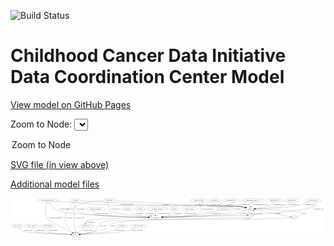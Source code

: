 <link rel='stylesheet' href="assets/style.css">
<link rel='stylesheet' href="https://unpkg.com/leaflet@1.5.1/dist/leaflet.css" integrity="sha512-xwE/Az9zrjBIphAcBb3F6JVqxf46+CDLwfLMHloNu6KEQCAWi6HcDUbeOfBIptF7tcCzusKFjFw2yuvEpDL9wQ==" crossorigin="">
<script type="text/javascript" src="https://code.jquery.com/jquery-3.2.1.min.js"></script>
<script type="text/javascript"  src="https://unpkg.com/leaflet@1.5.1/dist/leaflet.js"></script>
<script type="text/javascript" src="assets/actions.js"></script>

![Build Status](https://github.com/CBIIT/ccdi-dcc-model/actions/workflows/model-test-and-deploy.yml/badge.svg)

# Childhood Cancer Data Initiative Data Coordination Center Model

[View model on GitHub Pages](https://cbiit.github.io/ccdi-dcc-model/)



Zoom to Node: <select id="node_select">
  <option value="">Zoom to Node</option>
</select>
<div id="model"></div>

<p>
<a href="./model-desc/ccdi-dcc-model.svg">SVG file (in view above)</a>
<p>
<a href="./model-desc">Additional model files</a>
<div id='graph' style='display:off;'>
<svg width="3183pt" height="392pt"
 viewBox="0.00 0.00 3182.79 392.00" xmlns="http://www.w3.org/2000/svg" xmlns:xlink="http://www.w3.org/1999/xlink">
<g id="graph0" class="graph" transform="scale(1 1) rotate(0) translate(4 388)">
<title>Perl</title>
<polygon fill="#ffffff" stroke="transparent" points="-4,4 -4,-388 3178.7947,-388 3178.7947,4 -4,4"/>
<!-- sample -->
<g id="node1" class="node">
<title>sample</title>
<ellipse fill="none" stroke="#000000" cx="2413.7947" cy="-279" rx="44.393" ry="18"/>
<text text-anchor="middle" x="2413.7947" y="-275.3" font-family="Times,serif" font-size="14.00" fill="#000000">sample</text>
</g>
<!-- cell_line -->
<g id="node13" class="node">
<title>cell_line</title>
<ellipse fill="none" stroke="#000000" cx="2391.7947" cy="-192" rx="49.2915" ry="18"/>
<text text-anchor="middle" x="2391.7947" y="-188.3" font-family="Times,serif" font-size="14.00" fill="#000000">cell_line</text>
</g>
<!-- sample&#45;&gt;cell_line -->
<g id="edge11" class="edge">
<title>sample&#45;&gt;cell_line</title>
<path fill="none" stroke="#000000" d="M2401.1982,-261.4969C2397.8134,-255.8606 2394.5949,-249.4088 2392.7947,-243 2390.7762,-235.8143 2389.9785,-227.8322 2389.8164,-220.3569"/>
<polygon fill="#000000" stroke="#000000" points="2393.3172,-220.3079 2389.9495,-210.2625 2386.3178,-220.2155 2393.3172,-220.3079"/>
<text text-anchor="middle" x="2429.2947" y="-231.8" font-family="Times,serif" font-size="14.00" fill="#000000">of_sample</text>
</g>
<!-- pdx -->
<g id="node18" class="node">
<title>pdx</title>
<ellipse fill="none" stroke="#000000" cx="2861.7947" cy="-192" rx="27.8951" ry="18"/>
<text text-anchor="middle" x="2861.7947" y="-188.3" font-family="Times,serif" font-size="14.00" fill="#000000">pdx</text>
</g>
<!-- sample&#45;&gt;pdx -->
<g id="edge9" class="edge">
<title>sample&#45;&gt;pdx</title>
<path fill="none" stroke="#000000" d="M2453.946,-271.2028C2540.1405,-254.4641 2741.8021,-215.3021 2824.9506,-199.155"/>
<polygon fill="#000000" stroke="#000000" points="2825.8013,-202.5553 2834.9506,-197.213 2824.4668,-195.6836 2825.8013,-202.5553"/>
<text text-anchor="middle" x="2700.2947" y="-231.8" font-family="Times,serif" font-size="14.00" fill="#000000">of_sample</text>
</g>
<!-- participant -->
<g id="node19" class="node">
<title>participant</title>
<ellipse fill="none" stroke="#000000" cx="1461.7947" cy="-192" rx="62.2891" ry="18"/>
<text text-anchor="middle" x="1461.7947" y="-188.3" font-family="Times,serif" font-size="14.00" fill="#000000">participant</text>
</g>
<!-- sample&#45;&gt;participant -->
<g id="edge10" class="edge">
<title>sample&#45;&gt;participant</title>
<path fill="none" stroke="#000000" d="M2380.4214,-267.11C2360.9636,-260.1467 2335.9636,-251.1467 2313.7947,-243 2295.9733,-236.4509 2292.3971,-231.8007 2273.7947,-228 2202.5578,-213.4454 1719.709,-198.9922 1534.1929,-193.911"/>
<polygon fill="#000000" stroke="#000000" points="1534.0864,-190.4069 1523.9947,-193.6329 1533.8956,-197.4043 1534.0864,-190.4069"/>
<text text-anchor="middle" x="2350.2947" y="-231.8" font-family="Times,serif" font-size="14.00" fill="#000000">of_sample</text>
</g>
<!-- study_arm -->
<g id="node2" class="node">
<title>study_arm</title>
<ellipse fill="none" stroke="#000000" cx="59.7947" cy="-105" rx="59.5901" ry="18"/>
<text text-anchor="middle" x="59.7947" y="-101.3" font-family="Times,serif" font-size="14.00" fill="#000000">study_arm</text>
</g>
<!-- study -->
<g id="node5" class="node">
<title>study</title>
<ellipse fill="none" stroke="#000000" cx="652.7947" cy="-18" rx="36.2938" ry="18"/>
<text text-anchor="middle" x="652.7947" y="-14.3" font-family="Times,serif" font-size="14.00" fill="#000000">study</text>
</g>
<!-- study_arm&#45;&gt;study -->
<g id="edge31" class="edge">
<title>study_arm&#45;&gt;study</title>
<path fill="none" stroke="#000000" d="M75.8868,-87.5104C87.8507,-75.7776 105.253,-61.2 123.7947,-54 168.0904,-36.7994 485.0746,-23.9258 606.0458,-19.5891"/>
<polygon fill="#000000" stroke="#000000" points="606.2426,-23.0844 616.1121,-19.2317 605.9942,-16.0888 606.2426,-23.0844"/>
<text text-anchor="middle" x="172.2947" y="-57.8" font-family="Times,serif" font-size="14.00" fill="#000000">of_study_arm</text>
</g>
<!-- family_relationship -->
<g id="node3" class="node">
<title>family_relationship</title>
<ellipse fill="none" stroke="#000000" cx="856.7947" cy="-279" rx="100.1823" ry="18"/>
<text text-anchor="middle" x="856.7947" y="-275.3" font-family="Times,serif" font-size="14.00" fill="#000000">family_relationship</text>
</g>
<!-- family_relationship&#45;&gt;participant -->
<g id="edge32" class="edge">
<title>family_relationship&#45;&gt;participant</title>
<path fill="none" stroke="#000000" d="M842.2284,-261.0389C835.3388,-250.2908 830.2873,-237.0132 838.7947,-228 857.4301,-208.2567 1228.93,-197.3585 1389.2105,-193.5597"/>
<polygon fill="#000000" stroke="#000000" points="1389.5412,-197.053 1399.4565,-193.3198 1389.3772,-190.055 1389.5412,-197.053"/>
<text text-anchor="middle" x="918.2947" y="-231.8" font-family="Times,serif" font-size="14.00" fill="#000000">of_family_relationship</text>
</g>
<!-- treatment_response -->
<g id="node4" class="node">
<title>treatment_response</title>
<ellipse fill="none" stroke="#000000" cx="1479.7947" cy="-279" rx="104.7816" ry="18"/>
<text text-anchor="middle" x="1479.7947" y="-275.3" font-family="Times,serif" font-size="14.00" fill="#000000">treatment_response</text>
</g>
<!-- treatment_response&#45;&gt;participant -->
<g id="edge2" class="edge">
<title>treatment_response&#45;&gt;participant</title>
<path fill="none" stroke="#000000" d="M1469.4126,-260.8593C1466.7381,-255.3037 1464.2152,-249.0563 1462.7947,-243 1461.0903,-235.7334 1460.3997,-227.7236 1460.2402,-220.2477"/>
<polygon fill="#000000" stroke="#000000" points="1463.7406,-220.1943 1460.318,-210.1676 1456.7408,-220.1403 1463.7406,-220.1943"/>
<text text-anchor="middle" x="1545.7947" y="-231.8" font-family="Times,serif" font-size="14.00" fill="#000000">of_treatment_response</text>
</g>
<!-- study_admin -->
<g id="node6" class="node">
<title>study_admin</title>
<ellipse fill="none" stroke="#000000" cx="207.7947" cy="-105" rx="70.3881" ry="18"/>
<text text-anchor="middle" x="207.7947" y="-101.3" font-family="Times,serif" font-size="14.00" fill="#000000">study_admin</text>
</g>
<!-- study_admin&#45;&gt;study -->
<g id="edge12" class="edge">
<title>study_admin&#45;&gt;study</title>
<path fill="none" stroke="#000000" d="M213.9521,-86.7877C218.8224,-75.3627 226.8232,-61.4337 238.7947,-54 269.3917,-35.0007 504.1426,-23.7377 605.9462,-19.7017"/>
<polygon fill="#000000" stroke="#000000" points="606.384,-23.1874 616.24,-19.3003 606.1112,-16.1927 606.384,-23.1874"/>
<text text-anchor="middle" x="295.2947" y="-57.8" font-family="Times,serif" font-size="14.00" fill="#000000">of_study_admin</text>
</g>
<!-- study_funding -->
<g id="node7" class="node">
<title>study_funding</title>
<ellipse fill="none" stroke="#000000" cx="373.7947" cy="-105" rx="77.1866" ry="18"/>
<text text-anchor="middle" x="373.7947" y="-101.3" font-family="Times,serif" font-size="14.00" fill="#000000">study_funding</text>
</g>
<!-- study_funding&#45;&gt;study -->
<g id="edge24" class="edge">
<title>study_funding&#45;&gt;study</title>
<path fill="none" stroke="#000000" d="M361.4704,-87.0842C355.7373,-76.3532 351.7642,-63.0776 359.7947,-54 375.8411,-35.8614 527.9177,-24.8825 606.4054,-20.3789"/>
<polygon fill="#000000" stroke="#000000" points="606.7252,-23.8666 616.5132,-19.8114 606.3327,-16.8776 606.7252,-23.8666"/>
<text text-anchor="middle" x="421.7947" y="-57.8" font-family="Times,serif" font-size="14.00" fill="#000000">of_study_funding</text>
</g>
<!-- clinical_measure_file -->
<g id="node8" class="node">
<title>clinical_measure_file</title>
<ellipse fill="none" stroke="#000000" cx="369.7947" cy="-366" rx="108.5808" ry="18"/>
<text text-anchor="middle" x="369.7947" y="-362.3" font-family="Times,serif" font-size="14.00" fill="#000000">clinical_measure_file</text>
</g>
<!-- clinical_measure_file&#45;&gt;sample -->
<g id="edge14" class="edge">
<title>clinical_measure_file&#45;&gt;sample</title>
<path fill="none" stroke="#000000" d="M466.9162,-357.8696C506.0174,-354.6723 551.5411,-351.0455 592.7947,-348 811.8002,-331.8322 866.3734,-323.8925 1085.7947,-315 1226.8042,-309.2853 2216.4172,-319.1419 2355.7947,-297 2360.8074,-296.2037 2365.9859,-295.0703 2371.0905,-293.7548"/>
<polygon fill="#000000" stroke="#000000" points="2372.0716,-297.1148 2380.7529,-291.0414 2370.179,-290.3755 2372.0716,-297.1148"/>
<text text-anchor="middle" x="1171.7947" y="-318.8" font-family="Times,serif" font-size="14.00" fill="#000000">of_clinical_measure_file</text>
</g>
<!-- clinical_measure_file&#45;&gt;study -->
<g id="edge13" class="edge">
<title>clinical_measure_file&#45;&gt;study</title>
<path fill="none" stroke="#000000" d="M363.7125,-348.0128C352.721,-312.0413 333.6105,-229.9002 366.7947,-174 367.2479,-173.2366 543.1375,-77.5908 618.8216,-36.459"/>
<polygon fill="#000000" stroke="#000000" points="620.846,-39.3424 627.9612,-31.4923 617.5035,-33.1919 620.846,-39.3424"/>
<text text-anchor="middle" x="452.7947" y="-188.3" font-family="Times,serif" font-size="14.00" fill="#000000">of_clinical_measure_file</text>
</g>
<!-- clinical_measure_file&#45;&gt;participant -->
<g id="edge15" class="edge">
<title>clinical_measure_file&#45;&gt;participant</title>
<path fill="none" stroke="#000000" d="M381.5002,-348.0293C398.3204,-323.8442 431.7519,-281.4958 471.7947,-261 552.8079,-219.5337 1174.4836,-199.5128 1389.1635,-193.7844"/>
<polygon fill="#000000" stroke="#000000" points="1389.4754,-197.2775 1399.3794,-193.5144 1389.2904,-190.2799 1389.4754,-197.2775"/>
<text text-anchor="middle" x="557.7947" y="-275.3" font-family="Times,serif" font-size="14.00" fill="#000000">of_clinical_measure_file</text>
</g>
<!-- publication -->
<g id="node9" class="node">
<title>publication</title>
<ellipse fill="none" stroke="#000000" cx="1120.7947" cy="-105" rx="63.0888" ry="18"/>
<text text-anchor="middle" x="1120.7947" y="-101.3" font-family="Times,serif" font-size="14.00" fill="#000000">publication</text>
</g>
<!-- publication&#45;&gt;study -->
<g id="edge17" class="edge">
<title>publication&#45;&gt;study</title>
<path fill="none" stroke="#000000" d="M1091.4744,-88.8908C1068.7789,-77.1987 1036.1918,-62.0708 1005.7947,-54 949.054,-38.9346 781.1294,-26.3469 699.0313,-20.8985"/>
<polygon fill="#000000" stroke="#000000" points="699.1916,-17.4016 688.9837,-20.239 698.733,-24.3866 699.1916,-17.4016"/>
<text text-anchor="middle" x="1099.7947" y="-57.8" font-family="Times,serif" font-size="14.00" fill="#000000">of_publication</text>
</g>
<!-- sequencing_file -->
<g id="node10" class="node">
<title>sequencing_file</title>
<ellipse fill="none" stroke="#000000" cx="2661.7947" cy="-366" rx="83.3857" ry="18"/>
<text text-anchor="middle" x="2661.7947" y="-362.3" font-family="Times,serif" font-size="14.00" fill="#000000">sequencing_file</text>
</g>
<!-- sequencing_file&#45;&gt;sample -->
<g id="edge34" class="edge">
<title>sequencing_file&#45;&gt;sample</title>
<path fill="none" stroke="#000000" d="M2651.3071,-348.065C2643.7296,-336.7571 2632.4471,-322.8544 2618.7947,-315 2593.6153,-300.514 2519.2018,-290.0237 2467.3293,-284.2242"/>
<polygon fill="#000000" stroke="#000000" points="2467.5973,-280.7327 2457.2766,-283.127 2466.8378,-287.6914 2467.5973,-280.7327"/>
<text text-anchor="middle" x="2703.2947" y="-318.8" font-family="Times,serif" font-size="14.00" fill="#000000">of_sequencing_file</text>
</g>
<!-- synonym -->
<g id="node11" class="node">
<title>synonym</title>
<ellipse fill="none" stroke="#000000" cx="653.7947" cy="-366" rx="51.9908" ry="18"/>
<text text-anchor="middle" x="653.7947" y="-362.3" font-family="Times,serif" font-size="14.00" fill="#000000">synonym</text>
</g>
<!-- synonym&#45;&gt;sample -->
<g id="edge29" class="edge">
<title>synonym&#45;&gt;sample</title>
<path fill="none" stroke="#000000" d="M704.8829,-362.2766C758.0511,-358.4579 843.7363,-352.462 917.7947,-348 1070.6156,-338.7926 1108.9325,-338.4952 1261.7947,-330 1375.149,-323.7004 1403.3567,-319.5517 1516.7947,-315 1703.1321,-307.5232 2171.7246,-326.9291 2355.7947,-297 2360.8045,-296.1854 2365.9811,-295.0407 2371.0847,-293.7188"/>
<polygon fill="#000000" stroke="#000000" points="2372.0689,-297.0778 2380.746,-290.9985 2370.1717,-290.3398 2372.0689,-297.0778"/>
<text text-anchor="middle" x="1559.2947" y="-318.8" font-family="Times,serif" font-size="14.00" fill="#000000">of_synonym</text>
</g>
<!-- synonym&#45;&gt;study -->
<g id="edge28" class="edge">
<title>synonym&#45;&gt;study</title>
<path fill="none" stroke="#000000" d="M635.6876,-348.9842C609.0262,-322.4115 560.7479,-268.0567 545.7947,-210 528.5116,-142.8974 589.581,-74.3884 626.5457,-40.2291"/>
<polygon fill="#000000" stroke="#000000" points="628.9518,-42.7722 634.0308,-33.4741 624.262,-37.5755 628.9518,-42.7722"/>
<text text-anchor="middle" x="588.2947" y="-188.3" font-family="Times,serif" font-size="14.00" fill="#000000">of_synonym</text>
</g>
<!-- synonym&#45;&gt;participant -->
<g id="edge30" class="edge">
<title>synonym&#45;&gt;participant</title>
<path fill="none" stroke="#000000" d="M649.4302,-347.8766C645.0188,-324.6888 641.5371,-284.6978 662.7947,-261 710.8081,-207.4751 1201.5932,-195.4035 1389.3145,-192.7374"/>
<polygon fill="#000000" stroke="#000000" points="1389.4126,-196.2365 1399.3636,-192.5996 1389.3165,-189.2371 1389.4126,-196.2365"/>
<text text-anchor="middle" x="705.2947" y="-275.3" font-family="Times,serif" font-size="14.00" fill="#000000">of_synonym</text>
</g>
<!-- laboratory_test -->
<g id="node12" class="node">
<title>laboratory_test</title>
<ellipse fill="none" stroke="#000000" cx="3055.7947" cy="-366" rx="81.7856" ry="18"/>
<text text-anchor="middle" x="3055.7947" y="-362.3" font-family="Times,serif" font-size="14.00" fill="#000000">laboratory_test</text>
</g>
<!-- laboratory_test&#45;&gt;sample -->
<g id="edge6" class="edge">
<title>laboratory_test&#45;&gt;sample</title>
<path fill="none" stroke="#000000" d="M3008.5397,-351.2047C2990.8196,-345.21 2970.6572,-337.8492 2952.7947,-330 2939.8698,-324.3205 2938.3584,-318.916 2924.7947,-315 2840.3826,-290.629 2581.8766,-282.4327 2468.292,-279.9611"/>
<polygon fill="#000000" stroke="#000000" points="2468.1592,-276.4576 2458.0877,-279.746 2468.0116,-283.4561 2468.1592,-276.4576"/>
<text text-anchor="middle" x="3018.2947" y="-318.8" font-family="Times,serif" font-size="14.00" fill="#000000">of_laboratory_test</text>
</g>
<!-- laboratory_test&#45;&gt;participant -->
<g id="edge5" class="edge">
<title>laboratory_test&#45;&gt;participant</title>
<path fill="none" stroke="#000000" d="M3075.6438,-348.3715C3084.9413,-338.004 3092.2946,-325.0089 3083.7947,-315 3045.1653,-269.5125 2613.1864,-233.8287 2553.7947,-228 2355.1716,-208.507 1745.2556,-196.7361 1534.4042,-193.1631"/>
<polygon fill="#000000" stroke="#000000" points="1534.4269,-189.6631 1524.3694,-192.9941 1534.309,-196.6621 1534.4269,-189.6631"/>
<text text-anchor="middle" x="3109.2947" y="-275.3" font-family="Times,serif" font-size="14.00" fill="#000000">of_laboratory_test</text>
</g>
<!-- cell_line&#45;&gt;sample -->
<g id="edge39" class="edge">
<title>cell_line&#45;&gt;sample</title>
<path fill="none" stroke="#000000" d="M2432.3008,-202.319C2445.2688,-207.7452 2458.2177,-215.8879 2465.7947,-228 2473.2764,-239.9598 2464.3616,-251.1812 2451.9204,-260.0365"/>
<polygon fill="#000000" stroke="#000000" points="2449.9148,-257.1645 2443.3724,-265.498 2453.6837,-263.0633 2449.9148,-257.1645"/>
<text text-anchor="middle" x="2509.2947" y="-231.8" font-family="Times,serif" font-size="14.00" fill="#000000">of_cell_line</text>
</g>
<!-- cell_line&#45;&gt;study -->
<g id="edge40" class="edge">
<title>cell_line&#45;&gt;study</title>
<path fill="none" stroke="#000000" d="M2342.3805,-190.9638C2096.1366,-185.7729 1011.9868,-162.5851 977.7947,-156 936.3689,-148.0217 921.7573,-149.3291 888.7947,-123 860.1881,-100.1503 874.2254,-74.3572 843.7947,-54 820.5563,-38.4543 747.3707,-27.9499 698.6384,-22.4741"/>
<polygon fill="#000000" stroke="#000000" points="698.9582,-18.9883 688.6374,-21.382 698.1983,-25.9469 698.9582,-18.9883"/>
<text text-anchor="middle" x="929.2947" y="-101.3" font-family="Times,serif" font-size="14.00" fill="#000000">of_cell_line</text>
</g>
<!-- generic_file -->
<g id="node14" class="node">
<title>generic_file</title>
<ellipse fill="none" stroke="#000000" cx="992.7947" cy="-366" rx="65.7887" ry="18"/>
<text text-anchor="middle" x="992.7947" y="-362.3" font-family="Times,serif" font-size="14.00" fill="#000000">generic_file</text>
</g>
<!-- generic_file&#45;&gt;sample -->
<g id="edge36" class="edge">
<title>generic_file&#45;&gt;sample</title>
<path fill="none" stroke="#000000" d="M1057.2232,-362.2535C1168.9146,-355.7502 1405.7287,-341.9251 1605.7947,-330 1716.0227,-323.4298 1743.4989,-320.3122 1853.7947,-315 1965.2927,-309.6299 2245.7461,-315.7072 2355.7947,-297 2360.6085,-296.1817 2365.5787,-295.0704 2370.4914,-293.7988"/>
<polygon fill="#000000" stroke="#000000" points="2371.7458,-297.0819 2380.4256,-291.0063 2369.8515,-290.3431 2371.7458,-297.0819"/>
<text text-anchor="middle" x="1906.7947" y="-318.8" font-family="Times,serif" font-size="14.00" fill="#000000">of_generic_file</text>
</g>
<!-- generic_file&#45;&gt;study -->
<g id="edge38" class="edge">
<title>generic_file&#45;&gt;study</title>
<path fill="none" stroke="#000000" d="M928.1113,-362.7227C837.2877,-356.6134 679.0835,-339.9487 643.7947,-297 628.1664,-277.9794 643.0163,-113.3913 649.8084,-46.2934"/>
<polygon fill="#000000" stroke="#000000" points="653.3218,-46.3408 650.8611,-36.0357 646.3584,-45.6261 653.3218,-46.3408"/>
<text text-anchor="middle" x="692.7947" y="-188.3" font-family="Times,serif" font-size="14.00" fill="#000000">of_generic_file</text>
</g>
<!-- generic_file&#45;&gt;participant -->
<g id="edge37" class="edge">
<title>generic_file&#45;&gt;participant</title>
<path fill="none" stroke="#000000" d="M988.2748,-347.7341C983.6952,-324.3922 980.0321,-284.2349 1001.7947,-261 1028.038,-232.9813 1269.0939,-208.5168 1391.3616,-197.7854"/>
<polygon fill="#000000" stroke="#000000" points="1391.7255,-201.267 1401.3843,-196.9131 1391.1185,-194.2934 1391.7255,-201.267"/>
<text text-anchor="middle" x="1054.7947" y="-275.3" font-family="Times,serif" font-size="14.00" fill="#000000">of_generic_file</text>
</g>
<!-- genetic_analysis -->
<g id="node15" class="node">
<title>genetic_analysis</title>
<ellipse fill="none" stroke="#000000" cx="1899.7947" cy="-366" rx="87.9851" ry="18"/>
<text text-anchor="middle" x="1899.7947" y="-362.3" font-family="Times,serif" font-size="14.00" fill="#000000">genetic_analysis</text>
</g>
<!-- genetic_analysis&#45;&gt;sample -->
<g id="edge21" class="edge">
<title>genetic_analysis&#45;&gt;sample</title>
<path fill="none" stroke="#000000" d="M1926.4199,-348.668C1946.102,-336.8477 1974.0222,-322.0971 2000.7947,-315 2153.5007,-274.5191 2200.2489,-324.6287 2355.7947,-297 2360.6023,-296.1461 2365.5686,-295.012 2370.4789,-293.7271"/>
<polygon fill="#000000" stroke="#000000" points="2371.7398,-297.0079 2380.4104,-290.9193 2369.8354,-290.2719 2371.7398,-297.0079"/>
<text text-anchor="middle" x="2070.7947" y="-318.8" font-family="Times,serif" font-size="14.00" fill="#000000">of_genetic_analysis</text>
</g>
<!-- genetic_analysis&#45;&gt;participant -->
<g id="edge22" class="edge">
<title>genetic_analysis&#45;&gt;participant</title>
<path fill="none" stroke="#000000" d="M1905.9288,-347.93C1914.8218,-317.9634 1926.8624,-258.291 1893.7947,-228 1867.9371,-204.3137 1650.7593,-196.0351 1534.5391,-193.284"/>
<polygon fill="#000000" stroke="#000000" points="1534.3775,-189.7795 1524.3001,-193.0498 1534.2174,-196.7777 1534.3775,-189.7795"/>
<text text-anchor="middle" x="1985.7947" y="-275.3" font-family="Times,serif" font-size="14.00" fill="#000000">of_genetic_analysis</text>
</g>
<!-- diagnosis -->
<g id="node16" class="node">
<title>diagnosis</title>
<ellipse fill="none" stroke="#000000" cx="2059.7947" cy="-366" rx="54.6905" ry="18"/>
<text text-anchor="middle" x="2059.7947" y="-362.3" font-family="Times,serif" font-size="14.00" fill="#000000">diagnosis</text>
</g>
<!-- diagnosis&#45;&gt;sample -->
<g id="edge27" class="edge">
<title>diagnosis&#45;&gt;sample</title>
<path fill="none" stroke="#000000" d="M2096.1009,-352.4677C2111.4504,-346.2783 2129.3202,-338.4442 2144.7947,-330 2155.1829,-324.3313 2155.6645,-319.0211 2166.7947,-315 2246.1545,-286.3291 2273.0622,-313.593 2355.7947,-297 2360.5208,-296.0521 2365.4087,-294.8687 2370.2499,-293.5641"/>
<polygon fill="#000000" stroke="#000000" points="2371.4067,-296.8736 2380.0546,-290.7528 2369.4772,-290.1447 2371.4067,-296.8736"/>
<text text-anchor="middle" x="2211.2947" y="-318.8" font-family="Times,serif" font-size="14.00" fill="#000000">of_diagnosis</text>
</g>
<!-- diagnosis&#45;&gt;participant -->
<g id="edge26" class="edge">
<title>diagnosis&#45;&gt;participant</title>
<path fill="none" stroke="#000000" d="M2018.5654,-354.1122C1993.784,-344.9737 1969.7211,-331.1933 1984.7947,-315 2022.8964,-274.0681 2197.693,-337.9319 2235.7947,-297 2246.6963,-285.2886 2245.2439,-273.9117 2235.7947,-261 2207.1558,-221.8666 2179.5005,-236.7041 2131.7947,-228 2019.0458,-207.4285 1683.7652,-197.2118 1534.6727,-193.5857"/>
<polygon fill="#000000" stroke="#000000" points="1534.3465,-190.0769 1524.2654,-193.3359 1534.1785,-197.0749 1534.3465,-190.0769"/>
<text text-anchor="middle" x="2288.2947" y="-275.3" font-family="Times,serif" font-size="14.00" fill="#000000">of_diagnosis</text>
</g>
<!-- pathology_file -->
<g id="node17" class="node">
<title>pathology_file</title>
<ellipse fill="none" stroke="#000000" cx="2838.7947" cy="-366" rx="76.0865" ry="18"/>
<text text-anchor="middle" x="2838.7947" y="-362.3" font-family="Times,serif" font-size="14.00" fill="#000000">pathology_file</text>
</g>
<!-- pathology_file&#45;&gt;sample -->
<g id="edge35" class="edge">
<title>pathology_file&#45;&gt;sample</title>
<path fill="none" stroke="#000000" d="M2821.8006,-348.191C2809.6122,-336.6305 2792.1587,-322.3877 2773.7947,-315 2719.6878,-293.2333 2554.6473,-284.1024 2468.0856,-280.729"/>
<polygon fill="#000000" stroke="#000000" points="2468.056,-277.2255 2457.931,-280.3457 2467.7919,-284.2205 2468.056,-277.2255"/>
<text text-anchor="middle" x="2859.7947" y="-318.8" font-family="Times,serif" font-size="14.00" fill="#000000">of_pathology_file</text>
</g>
<!-- pdx&#45;&gt;sample -->
<g id="edge4" class="edge">
<title>pdx&#45;&gt;sample</title>
<path fill="none" stroke="#000000" d="M2887.8595,-198.9882C2915.7744,-207.672 2953.7873,-223.7237 2935.7947,-243 2920.0093,-259.9115 2598.742,-272.7061 2468.2142,-277.2257"/>
<polygon fill="#000000" stroke="#000000" points="2467.9133,-273.7338 2458.0392,-277.5746 2468.1533,-280.7297 2467.9133,-273.7338"/>
<text text-anchor="middle" x="2963.7947" y="-231.8" font-family="Times,serif" font-size="14.00" fill="#000000">of_pdx</text>
</g>
<!-- pdx&#45;&gt;study -->
<g id="edge3" class="edge">
<title>pdx&#45;&gt;study</title>
<path fill="none" stroke="#000000" d="M2833.823,-190.696C2767.2798,-187.6118 2594.3063,-179.6999 2449.7947,-174 2288.8202,-167.6508 1146.0288,-192.715 1000.7947,-123 981.7595,-113.8628 987.4148,-98.6343 969.7947,-87 925.5777,-57.8041 775.1225,-34.2522 698.476,-23.8189"/>
<polygon fill="#000000" stroke="#000000" points="698.5464,-20.297 688.1694,-22.4345 697.6145,-27.2347 698.5464,-20.297"/>
<text text-anchor="middle" x="1024.7947" y="-101.3" font-family="Times,serif" font-size="14.00" fill="#000000">of_pdx</text>
</g>
<!-- consent_group -->
<g id="node25" class="node">
<title>consent_group</title>
<ellipse fill="none" stroke="#000000" cx="759.7947" cy="-105" rx="79.0865" ry="18"/>
<text text-anchor="middle" x="759.7947" y="-101.3" font-family="Times,serif" font-size="14.00" fill="#000000">consent_group</text>
</g>
<!-- participant&#45;&gt;consent_group -->
<g id="edge18" class="edge">
<title>participant&#45;&gt;consent_group</title>
<path fill="none" stroke="#000000" d="M1399.3154,-191.1039C1231.4196,-188.3918 781.6485,-179.0032 759.7947,-156 754.1346,-150.0422 752.5786,-141.7009 752.8949,-133.4874"/>
<polygon fill="#000000" stroke="#000000" points="756.3959,-133.6905 754.1287,-123.3411 749.4471,-132.8454 756.3959,-133.6905"/>
<text text-anchor="middle" x="810.2947" y="-144.8" font-family="Times,serif" font-size="14.00" fill="#000000">of_participant</text>
</g>
<!-- survival -->
<g id="node20" class="node">
<title>survival</title>
<ellipse fill="none" stroke="#000000" cx="1650.7947" cy="-279" rx="48.1917" ry="18"/>
<text text-anchor="middle" x="1650.7947" y="-275.3" font-family="Times,serif" font-size="14.00" fill="#000000">survival</text>
</g>
<!-- survival&#45;&gt;participant -->
<g id="edge23" class="edge">
<title>survival&#45;&gt;participant</title>
<path fill="none" stroke="#000000" d="M1647.3691,-260.8815C1644.3371,-249.7931 1638.7773,-236.2043 1628.7947,-228 1613.5654,-215.4836 1569.1247,-206.2591 1529.915,-200.2826"/>
<polygon fill="#000000" stroke="#000000" points="1530.2204,-196.7899 1519.8171,-198.7956 1529.2005,-203.7152 1530.2204,-196.7899"/>
<text text-anchor="middle" x="1680.2947" y="-231.8" font-family="Times,serif" font-size="14.00" fill="#000000">of_survival</text>
</g>
<!-- cytogenomic_file -->
<g id="node21" class="node">
<title>cytogenomic_file</title>
<ellipse fill="none" stroke="#000000" cx="2221.7947" cy="-366" rx="89.8845" ry="18"/>
<text text-anchor="middle" x="2221.7947" y="-362.3" font-family="Times,serif" font-size="14.00" fill="#000000">cytogenomic_file</text>
</g>
<!-- cytogenomic_file&#45;&gt;sample -->
<g id="edge25" class="edge">
<title>cytogenomic_file&#45;&gt;sample</title>
<path fill="none" stroke="#000000" d="M2238.2244,-347.9359C2249.2449,-336.8691 2264.6535,-323.2841 2280.7947,-315 2311.2925,-299.3477 2322.7406,-306.0851 2355.7947,-297 2360.1439,-295.8046 2364.6593,-294.506 2369.1638,-293.1722"/>
<polygon fill="#000000" stroke="#000000" points="2370.3767,-296.4621 2378.9389,-290.2221 2368.3542,-289.7607 2370.3767,-296.4621"/>
<text text-anchor="middle" x="2352.2947" y="-318.8" font-family="Times,serif" font-size="14.00" fill="#000000">of_cytogenomic_file</text>
</g>
<!-- medical_history -->
<g id="node22" class="node">
<title>medical_history</title>
<ellipse fill="none" stroke="#000000" cx="1801.7947" cy="-279" rx="85.2851" ry="18"/>
<text text-anchor="middle" x="1801.7947" y="-275.3" font-family="Times,serif" font-size="14.00" fill="#000000">medical_history</text>
</g>
<!-- medical_history&#45;&gt;participant -->
<g id="edge8" class="edge">
<title>medical_history&#45;&gt;participant</title>
<path fill="none" stroke="#000000" d="M1780.6857,-261.4664C1765.7402,-250.0288 1744.7082,-235.8197 1723.7947,-228 1689.7086,-215.255 1597.3773,-204.4903 1532.0033,-198.1404"/>
<polygon fill="#000000" stroke="#000000" points="1532.0437,-194.6283 1521.7557,-197.1595 1531.3766,-201.5965 1532.0437,-194.6283"/>
<text text-anchor="middle" x="1821.7947" y="-231.8" font-family="Times,serif" font-size="14.00" fill="#000000">of_medical_history</text>
</g>
<!-- treatment -->
<g id="node23" class="node">
<title>treatment</title>
<ellipse fill="none" stroke="#000000" cx="1174.7947" cy="-279" rx="57.6901" ry="18"/>
<text text-anchor="middle" x="1174.7947" y="-275.3" font-family="Times,serif" font-size="14.00" fill="#000000">treatment</text>
</g>
<!-- treatment&#45;&gt;participant -->
<g id="edge33" class="edge">
<title>treatment&#45;&gt;participant</title>
<path fill="none" stroke="#000000" d="M1195.0553,-261.9129C1209.6401,-250.5242 1230.2834,-236.1927 1250.7947,-228 1295.2694,-210.2357 1348.4386,-201.2336 1390.2773,-196.6737"/>
<polygon fill="#000000" stroke="#000000" points="1390.7948,-200.139 1400.3841,-195.634 1390.0784,-193.1758 1390.7948,-200.139"/>
<text text-anchor="middle" x="1297.7947" y="-231.8" font-family="Times,serif" font-size="14.00" fill="#000000">of_treatment</text>
</g>
<!-- methylation_array_file -->
<g id="node24" class="node">
<title>methylation_array_file</title>
<ellipse fill="none" stroke="#000000" cx="2444.7947" cy="-366" rx="115.8798" ry="18"/>
<text text-anchor="middle" x="2444.7947" y="-362.3" font-family="Times,serif" font-size="14.00" fill="#000000">methylation_array_file</text>
</g>
<!-- methylation_array_file&#45;&gt;sample -->
<g id="edge20" class="edge">
<title>methylation_array_file&#45;&gt;sample</title>
<path fill="none" stroke="#000000" d="M2438.3715,-347.9735C2434.1318,-336.0751 2428.4932,-320.2508 2423.6864,-306.7606"/>
<polygon fill="#000000" stroke="#000000" points="2426.8632,-305.2484 2420.2097,-297.0034 2420.2693,-307.598 2426.8632,-305.2484"/>
<text text-anchor="middle" x="2523.2947" y="-318.8" font-family="Times,serif" font-size="14.00" fill="#000000">of_methylation_array_file</text>
</g>
<!-- consent_group&#45;&gt;study -->
<g id="edge1" class="edge">
<title>consent_group&#45;&gt;study</title>
<path fill="none" stroke="#000000" d="M738.3988,-87.6033C721.5807,-73.9288 698.0459,-54.793 679.9085,-40.0458"/>
<polygon fill="#000000" stroke="#000000" points="681.9654,-37.2073 671.9985,-33.6143 677.5494,-42.6386 681.9654,-37.2073"/>
<text text-anchor="middle" x="776.2947" y="-57.8" font-family="Times,serif" font-size="14.00" fill="#000000">of_consent_group</text>
</g>
<!-- exposure -->
<g id="node26" class="node">
<title>exposure</title>
<ellipse fill="none" stroke="#000000" cx="1303.7947" cy="-279" rx="53.0913" ry="18"/>
<text text-anchor="middle" x="1303.7947" y="-275.3" font-family="Times,serif" font-size="14.00" fill="#000000">exposure</text>
</g>
<!-- exposure&#45;&gt;participant -->
<g id="edge16" class="edge">
<title>exposure&#45;&gt;participant</title>
<path fill="none" stroke="#000000" d="M1322.6907,-262.0479C1335.3618,-251.2917 1352.7857,-237.636 1369.7947,-228 1382.4036,-220.8568 1396.7111,-214.5073 1410.2225,-209.2056"/>
<polygon fill="#000000" stroke="#000000" points="1411.7799,-212.358 1419.8845,-205.534 1409.2933,-205.8146 1411.7799,-212.358"/>
<text text-anchor="middle" x="1413.2947" y="-231.8" font-family="Times,serif" font-size="14.00" fill="#000000">of_exposure</text>
</g>
<!-- study_personnel -->
<g id="node27" class="node">
<title>study_personnel</title>
<ellipse fill="none" stroke="#000000" cx="1288.7947" cy="-105" rx="87.1846" ry="18"/>
<text text-anchor="middle" x="1288.7947" y="-101.3" font-family="Times,serif" font-size="14.00" fill="#000000">study_personnel</text>
</g>
<!-- study_personnel&#45;&gt;study -->
<g id="edge7" class="edge">
<title>study_personnel&#45;&gt;study</title>
<path fill="none" stroke="#000000" d="M1253.8335,-88.4543C1227.2891,-76.6983 1189.5504,-61.6856 1154.7947,-54 1068.8227,-34.9889 807.086,-23.5991 699.6137,-19.6134"/>
<polygon fill="#000000" stroke="#000000" points="699.524,-16.1079 689.4027,-19.2399 699.268,-23.1032 699.524,-16.1079"/>
<text text-anchor="middle" x="1274.2947" y="-57.8" font-family="Times,serif" font-size="14.00" fill="#000000">of_study_personnel</text>
</g>
<!-- radiology_file -->
<g id="node28" class="node">
<title>radiology_file</title>
<ellipse fill="none" stroke="#000000" cx="2153.7947" cy="-279" rx="73.387" ry="18"/>
<text text-anchor="middle" x="2153.7947" y="-275.3" font-family="Times,serif" font-size="14.00" fill="#000000">radiology_file</text>
</g>
<!-- radiology_file&#45;&gt;participant -->
<g id="edge19" class="edge">
<title>radiology_file&#45;&gt;participant</title>
<path fill="none" stroke="#000000" d="M2105.5238,-265.3802C2061.8257,-253.5972 1995.5032,-237.0675 1936.7947,-228 1795.1887,-206.1289 1627.6909,-197.3726 1534.2068,-193.997"/>
<polygon fill="#000000" stroke="#000000" points="1534.1272,-190.4921 1524.0107,-193.6396 1533.8819,-197.4878 1534.1272,-190.4921"/>
<text text-anchor="middle" x="2068.7947" y="-231.8" font-family="Times,serif" font-size="14.00" fill="#000000">of_radiology_file</text>
</g>
</g>
</svg>
</div>
